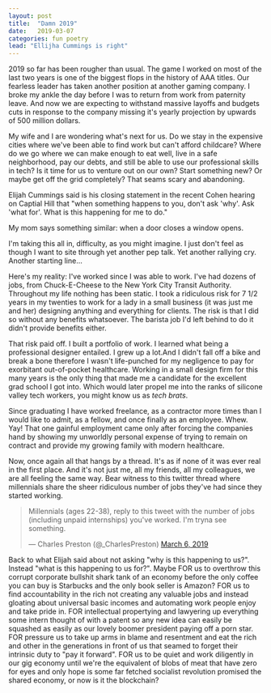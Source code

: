 ```yaml
---
layout: post
title:  "Damn 2019"
date:   2019-03-07
categories: fun poetry
lead: "Ellijha Cummings is right"
---
```


2019 so far has been rougher than usual. The game I worked on most of the last two years is one of the biggest flops in the history of AAA titles. Our fearless leader has taken another position at another gaming company. I broke my ankle the day before I was to return from work from paternity leave. And now we are expecting to withstand massive layoffs and budgets cuts in response to the company missing it's yearly projection by upwards of 500 million dollars.

My wife and I are wondering what's next for us. Do we stay in the expensive cities where we've been able to find work but can't afford childcare? Where do we go where we can make enough to eat well, live in a safe neighborhood, pay our debts, and still be able to use our professional skills in tech? Is it time for us to venture out on our own? Start something new? Or maybe get off the grid completely? That seams scary and abandoning.

Elijah Cummings said is his closing statement in the recent Cohen hearing on Captial Hill that "when something happens to you, don't ask 'why'. Ask 'what for'. What is this happening for me to do." 

My mom says something similar: when a door closes a window opens.

I'm taking this all in, difficulty, as you might imagine. I just don't feel as though I want to site through yet another pep talk. Yet another rallying cry. Another starting line...

Here's my reality: I've worked since I was able to work. I've had dozens of jobs, from Chuck-E-Cheese to the New York City Transit Authority. Throughout my life nothing has been static. I took a ridiculous risk for 7 1/2 years in my twenties to work for a lady in a small business (it was just me and her) designing anything and everything for clients. The risk is that I did so without any benefits whatsoever. The barista job I'd left behind to do it didn't provide benefits either.

That risk paid off. I built a portfolio of work. I learned what being a professional designer entailed. I grew up a lot.And I didn't fall off a bike and break a bone therefore I wasn't life-punched for my negligence to pay for exorbitant out-of-pocket healthcare. Working in a small design firm for this many years is the only thing that made me a candidate for the excellent grad school I got into. Which would later propel me into the ranks of silicone valley tech workers, you might know us as <i>tech brats</i>.

Since graduating I have worked freelance, as a contractor more times than I would like to admit, as a fellow, and once finally as an employee. Whew. Yay! That one gainful employment came only after forcing the companies hand by showing my unworldly personal expense of trying to remain on contract and provide my growing family with modern healthcare. 

Now, once again all that hangs by a thread. It's as if none of it was ever real in the first place. And it's not just me, all my friends, all my colleagues, we are all feeling the same way. Bear witness to this twitter thread where millennials share the sheer ridiculous number of jobs they've had since they started working.

<blockquote class="twitter-tweet" data-lang="en"><p lang="en" dir="ltr">Millennials (ages 22-38), reply to this tweet with the number of jobs (including unpaid internships) you&#39;ve worked. I&#39;m tryna see something.</p>&mdash; Charles Preston (@_CharlesPreston) <a href="https://twitter.com/_CharlesPreston/status/1103313694774181888?ref_src=twsrc%5Etfw">March 6, 2019</a></blockquote>
<script async src="https://platform.twitter.com/widgets.js" charset="utf-8"></script>

Back to what Elijah said about not asking "why is this happening to us?". Instead "what is this happening to us for?". Maybe FOR us to overthrow this corrupt corporate bullshit shark tank of an economy before the only coffee you can buy is Starbucks and the only book seller is Amazon? FOR us to find accountability in the rich not creating any valuable jobs and instead gloating about universal basic incomes and automating work people enjoy and take pride in. FOR intellectual propertying and lawyering up everything some intern thought of with a patent so any new idea can easily be squashed as easily as our lovely boomer president paying off a porn star. FOR pressure us to take up arms in blame and resentment and eat the rich and other in the generations in front of us that seamed to forget their intrinsic duty to "pay it forward". FOR us to be quiet and work diligently in our gig economy until we're the equivalent of blobs of meat that have zero for eyes and only hope is some far fetched socialist revolution promised the shared economy, or now is it the blockchain?
